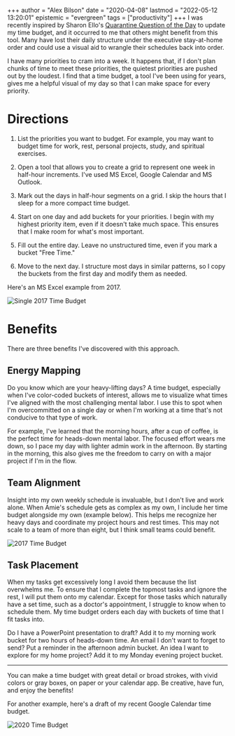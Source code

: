 +++
author = "Alex Bilson"
date = "2020-04-08"
lastmod = "2022-05-12 13:20:01"
epistemic = "evergreen"
tags = ["productivity"]
+++
I was recently inspired by Sharon Ello's  <a href="https://coffeetalkcounseling.com/blog/f/quarantine-question-of-the-day---1">Quarantine Question of the Day</a> to update my time budget, and it occurred to me that others might benefit from this tool. Many have lost their daily structure under the executive stay-at-home order and could use a visual aid to wrangle their schedules back into order.

I have many priorities to cram into a week. It happens that, if I don't plan chunks of time to meet these priorities, the quietest priorities are pushed out by the loudest. I find that a time budget, a tool I've been using for years, gives me a helpful visual of my day so that I can make space for every priority.

# Directions

1. List the priorities you want to budget. For example, you may want to budget time for work, rest, personal projects, study, and spiritual exercises.

2. Open a tool that allows you to create a grid to represent one week in half-hour increments. I've used MS Excel, Google Calendar and MS Outlook.

3. Mark out the days in half-hour segments on a grid. I skip the hours that I sleep for a more compact time budget.

4. Start on one day and add buckets for your priorities. I begin with my highest priority item, even if it doesn't take much space. This ensures that I make room for what's most important.

5. Fill out the entire day. Leave no unstructured time, even if you mark a bucket "Free Time."

6. Move to the next day. I structure most days in similar patterns, so I copy the buckets from the first day and modify them as needed.

Here's an MS Excel example from 2017.

![Single 2017 Time Budget](https://ggywsq.by.files.1drv.com/y4mEVnuxgG2x203hQVw3Ojqa0nv73q6rti7M-3iDHdRehV_KPiOgHpHWbAVpJB0oukvE5ZN5DjoneH9b5L6-U2ZSTQ-e6czpuQ-cDz0bt_9nbFVXbXDFZ_4bmfsjoZoWM3l8P_zSGOKz7KFOhUiVsSvYJiYC0K0q4Wtp63fCIz8psrOH8UI5rcjV5AT49NImDcARXXlVnIgODYkxN8perOM_w?width=1024&height=790&cropmode=none)


# Benefits

There are three benefits I've discovered with this approach.

## Energy Mapping

Do you know which are your heavy-lifting days? A time budget, especially when I've color-coded buckets of interest, allows me to visualize what times I've aligned with the most challenging mental labor. I use this to spot when I'm overcommitted on a single day or when I'm working at a time that's not conducive to that type of work.

For example, I've learned that the morning hours, after a cup of coffee, is the perfect time for heads-down mental labor. The focused effort wears me down, so I pace my day with lighter admin work in the afternoon. By starting in the morning, this also gives me the freedom to carry on with a major project if I'm in the flow.

## Team Alignment

Insight into my own weekly schedule is invaluable, but I don't live and work alone. When Amie's schedule gets as complex as my own, I include her time budget alongside my own (example below). This helps me recognize her heavy days and coordinate my project hours and rest times. This may not scale to a team of more than eight, but I think small teams could benefit.

![2017 Time Budget](https://ggy1sq.by.files.1drv.com/y4mYsfAs-0nXaI-6EANjtnmaQuil6g5nwNxgMlzvnDvnf0AOxAS5RFFh3EfglgxYtV9bzs57gviuZ2fNfNpYIAb35cqkLOXnk5w2ba9JWO_A3jajkBUKR0Z_QDodkjqLZ0d6hsacqitJWSx-EqtTg6pj9rQZGpBn0dmNcuX-RuLQu7jJdnZ4ARk2GlngzkrttI_XqxFsad7Dr-v0NgI9c2pSQ?width=1024&height=612&cropmode=none)

## Task Placement

When my tasks get excessively long I avoid them because the list overwhelms me. To ensure that I complete the topmost tasks and ignore the rest, I will put them onto my calendar. Except for those tasks which naturally have a set time, such as a doctor's appointment, I struggle to know when to schedule them. My time budget orders each day with buckets of time that I fit tasks into.

Do I have a PowerPoint presentation to draft? Add it to my morning work bucket for two hours of heads-down time. An email I don't want to forget to send? Put a reminder in the afternoon admin bucket. An idea I want to explore for my home project? Add it to my Monday evening project bucket.

---

You can make a time budget with great detail or broad strokes, with vivid colors or gray boxes, on paper or your calendar app. Be creative, have fun, and enjoy the benefits!

For another example, here's a draft of my recent Google Calendar time budget.

![2020 Time Budget](https://ggyvsq.by.files.1drv.com/y4mSO__k9HXIcjLxMlE8LwJfgGE3Qv_e-9GHMg5iaoFqK-JL77I3qNjCrnCQ67VxAN_Ikm9pXe6Yk0qv9cv13Hwk49NIM-zMoXjdsX7hSFBAiW5fpGFBXqiolcfUtq-btNGS4yQpaGVJbpyk9KvOCyePAu8GFjnMSqVHz59uCHHoOBSUyDFS1JsxXv_8CvKaDYzx77m2PpbnseLFekovzFZbA?width=1024&height=722&cropmode=none)
